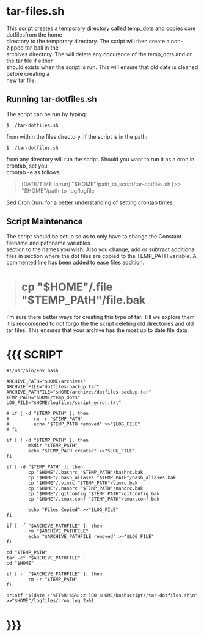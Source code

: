 # tar-files.sh

This script creates a temporary directory called temp_dots and copies core dotfilesfrom the home<br>
directory to the temporary directory. The script will then create a non-zipped tar-ball in the<br>
archives directory. The will delete any occurance of the temp_dots and or the tar file if either<br>
should exists when the script is run. This will ensure that old date is cleaned before creating a<br>
new tar file.

## Running tar-dotfiles.sh

The script can be run by typing:

```
$ ./tar-dotfiles.sh
```

from within the files directory. If the script is in the path:

```
$ ./tar-dotfiles.sh
```

from any directory will run the script. Should you want to run it as a cron in crontab, set you<br>
crontab -e as follows.

> [DATE/TIME to run] "$HOME"/path_to_script/tar-dotfiles.sh [>> "$HOME"/path_to_log/logfile

Sed [Cron Guru](https://www.cronguru.com) for a better understanding of setting crontab times.

## Script Maintenance

The script should be setup so as to only have to change the Constant filename and pathname
variables<br>
section to the names you wish. Also you change, add or subtract additional files in section where
the dot files are copied to the TEMP_PATH variable. A commented line has been added to ease files
addition.

> # cp "$HOME"/.file "$TEMP_PAtH"/file.bak

I'm sure there better ways for creating this type of tar. Till we explore them it is reccomened to
not forgo the the script deleting old directories and old tar files. This ensures that your archive
has the most up to date file data.

# {{{ SCRIPT
```
#!/usr/bin/env bash

ARCHIVE_PATH="$HOME/archives"
ARCHVIE_FILE="dotfiles-backup.tar"
ARCHIVE_PATHFILE="$HOME/archives/dotfiles-backup.tar"
TEMP_PATH="$HOME/temp_dots"
LOG_FILE="$HOME/logfiles/script_error.txt"

# if [ -d "$TEMP_PATH" ]; then
#         rm -r "$TEMP_PATH"
#         echo "$TEMP_PATH removed" >>"$LOG_FILE"
# fi

if [ ! -d "$TEMP_PATH" ]; then
        mkdir "$TEMP_PATH"
        echo "$TEMP_PATH created" >>"$LOG_FILE"
fi

if [ -d "$TEMP_PATH" ]; then
        cp "$HOME"/.bashrc "$TEMP_PATH"/bashrc.bak
        cp "$HOME"/.bash_aliases "$TEMP_PATH"/bash_aliases.bak
        cp "$HOME"/.vimrc "$TEMP_PATH"/vimrc.bak
        cp "$HOME"/.nanorc "$TEMP_PATH"/nanorc.bak
        cp "$HOME"/.gitconfig "$TEMP_PATH"/gitconfig.bak
        cp "$HOME"/.tmux.conf "$TEMP_PATH"/tmux.conf.bak

        echo "Files Copied" >>"$LOG_FILE"
fi

if [ -f "$ARCHIVE_PATHFILE" ]; then
        rm "$ARCHIVE_PATHFILE"
        echo "$ARCHIVE_PATHFILE removed" >>"$LOG_FILE"
fi

cd "$TEMP_PATH"
tar -cf "$ARCHIVE_PATHFILE" .
cd "$HOME"

if [ -f "$ARCHIVE_PATHFILE" ]; then
        rm -r "$TEMP_PATH"
fi

printf "$(date +'%FT%R:%S%::z')00 $HOME/bashscripts/tar-dotfiles.sh\n" >>"$HOME"/logfiles/cron.log 2>&1

```
# }}}
